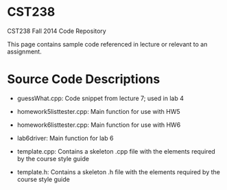 CST238
======

CST238 Fall 2014 Code Repository

This page contains sample code referenced in lecture or relevant to 
an assignment.

Source Code Descriptions
========================

- guessWhat.cpp: Code snippet from lecture 7; used in lab 4

- homework5listtester.cpp: Main function for use with HW5

- homework6listtester.cpp: Main function for use with HW6

- lab6driver: Main function for lab 6

- template.cpp: Contains a skeleton .cpp file with the elements
                required by the course style guide

- template.h: Contains a skeleton .h file with the elements required
              by the course style guide
